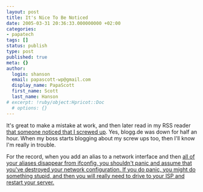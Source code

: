 ```yaml
---
layout: post
title: It's Nice To Be Noticed
date: 2005-03-31 20:36:33.000000000 +02:00
categories:
- papatech
tags: []
status: publish
type: post
published: true
meta: {}
author:
  login: shanson
  email: papascott-wp@gmail.com
  display_name: PapaScott
  first_name: Scott
  last_name: Hanson
# excerpt: !ruby/object:Hpricot::Doc
  # options: {}
---
```

<p>It's great to make a mistake at work, and then later read in my RSS reader <a href="http://blog.it-luemmel.de/archives/2005/03/31/wo-isn/" title="Krank?: Wo isn">that someone noticed that I screwed up</a>. Yes, blogg.de was down for half an hour. When my boss starts blogging about my screw ups too, then I'll know I'm really in trouble. </p>
<p>For the record, when you add an alias to a network interface and then <a title="Making a Virtual Alias show up with "ifconfig"" href="http://portal.suse.com/sdb/en/2005/02/dcon_alias_labels.html">all of your aliases disappear from ifconfig, you shouldn't panic and assume that you've destroyed your network configuration. If you do panic, you might do something stupid, and then you will really need to drive to your ISP and restart your server.</p>
